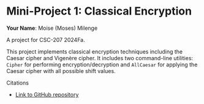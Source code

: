 # Mini-Project 1: Classical Encryption

**Your Name**: Moise (Moses) Milenge

A project for CSC-207 2024Fa.

This project implements classical encryption techniques including the Caesar cipher and Vigenère cipher. It includes two command-line utilities: `Cipher` for performing encryption/decryption and `AllCaesar` for applying the Caesar cipher with all possible shift values.

Citations
- [Link to GitHub repository](https://github.com/moistr203/csc207-git-exercise.git)